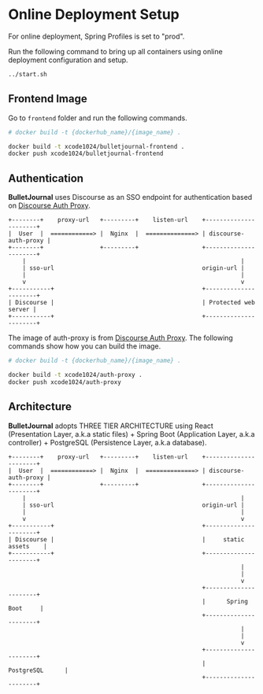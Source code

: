 # Online Deployment Setup

For online deployment, Spring Profiles is set to "prod".

Run the following command to bring up all containers using online deployment configuration and setup.

```bash
../start.sh
```

## Frontend Image

Go to `frontend` folder and run the following commands.
```bash
# docker build -t {dockerhub_name}/{image_name} .

docker build -t xcode1024/bulletjournal-frontend .
docker push xcode1024/bulletjournal-frontend
```

## Authentication

<b>BulletJournal</b> uses Discourse as an SSO endpoint for authentication based on [Discourse Auth Proxy](https://github.com/discourse/discourse-auth-proxy).

```
+--------+    proxy-url   +---------+    listen-url    +----------------------+
|  User  |  ============> |  Nginx  |  ==============> | discourse-auth-proxy |
+--------+                +---------+                  +----------------------+
    |                                                             |
    | sso-url                                          origin-url |
    |                                                             |
    v                                                             v
+-----------+                                          +----------------------+
| Discourse |                                          | Protected web server |
+-----------+                                          +----------------------+
```

The image of auth-proxy is from [Discourse Auth Proxy](https://github.com/discourse/discourse-auth-proxy). The following commands show how you can build the image.
```bash
# docker build -t {dockerhub_name}/{image_name} .

docker build -t xcode1024/auth-proxy .
docker push xcode1024/auth-proxy
```

## Architecture

<b>BulletJournal</b> adopts THREE TIER ARCHITECTURE using React (Presentation Layer, a.k.a static files) + Spring Boot (Application Layer, a.k.a controller) + PostgreSQL (Persistence Layer, a.k.a database).

```
+--------+    proxy-url   +---------+    listen-url    +----------------------+
|  User  |  ============> |  Nginx  |  ==============> | discourse-auth-proxy |
+--------+                +---------+                  +----------------------+
    |                                                             |
    | sso-url                                          origin-url |
    |                                                             |
    v                                                             v
+-----------+                                          +----------------------+
| Discourse |                                          |     static assets    |
+-----------+                                          +----------------------+
                                                                  |
                                                                  |
                                                                  v
                                                       +----------------------+
                                                       |      Spring Boot     |
                                                       +----------------------+
                                                                  |
                                                                  |
                                                                  v
                                                       +----------------------+
                                                       |      PostgreSQL      |
                                                       +----------------------+
```
